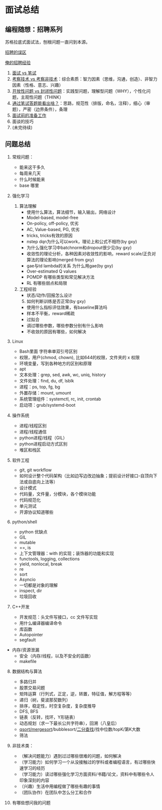 # 面试总结

## 编程随想：招聘系列

苏格拉底式面试法，刨根问题一直问到本源。

[招聘的误区](https://program-think.blogspot.com/2009/04/defect-of-hire.html)

[俺的招聘经验](https://program-think.blogspot.com/2011/03/hiring-experience-0.html#index)

1. [面试 vs 笔试](https://program-think.blogspot.com/2011/03/hiring-experience-1.html)
2. [考察技术 vs 考察非技术](https://program-think.blogspot.com/2011/03/hiring-experience-2.html)：综合素质：智力因素（思维，沟通，创造）、非智力因素（性格、意志、兴趣）
3. [开放性问题 vs 封闭性问题](https://program-think.blogspot.com/2011/05/hiring-experience-3.html)：实践型问题，理解型问题（WHY），个性化问题，主观性问题（THINK）
4. [通过笔试答题能看出啥？](https://program-think.blogspot.com/2011/11/hiring-experience-4.html)：思路，规范性（排版，命名，注释），细心（审题），严密（边界条件），条理
5. [面试前的准备工作](https://program-think.blogspot.com/2012/12/hiring-experience-5.html)
6. 面谈的技巧
7. (未完待续)

## 问题总结

1. 常规问题：
   - 能来这干多久
   - 每周来几天
   - 什么时候能来
   - base 哪里

2. 强化学习
   1. 算法理解
      - 使用什么算法，算法细节，输入输出，网络设计
      - Model-based, model-free
      - On-policy, off-policy, 优劣
      - AC, Value-based, PG, 优劣
      - tricks, tricks有效的原因
      - nstep dqn为什么可以work，理论上和公式不相符(by gxy)
      - 为什么强化学习中batchnorm和dropout很少见(by gxy)
      - 收敛性的理论分析，各种因素对收敛性的影响，reward scale/正负对算法的理论影响(merged from gxy)
      - gae与td lambda的关系 为什么用gae(by gxy)
      - Over-estimated Q values
      - POMDP 有哪些类型和常见解决方法
      - RL 有哪些弱点和局限
   2. 工程经验
      - 状态/动作/回报怎么设计
      5. 如何判断训练是否正常(by gxy)
      - 使用什么指标评估效果，有baseline算法吗
      - 样本不平衡，reward稀疏
      - 过拟合
      - 调过哪些参数，哪些参数分别有什么影响
      - 不收敛的原因有哪些，如何解决
   
3. Linux
   - Bash里面 字符串单双引号区别
   - 权限，用户(chmod, chown), 比如644的权限，文件夹的 x 权限
   - 环境变量，写到各种地方的区别和原理
   - apt
   - 文本处理：grep, sed, awk, wc, uniq, history
   - 文件处理：find, du, df, lsblk
   - 进程：ps, top, fg, bg
   - 外置存储：mount, umount
   - 系统管理组件：systemctl, rc, init, crontab
   - 启动项：grub/systemd-boot
   
4. 操作系统
   - 进程/线程区别
   - 进程/线程通信
   - python进程/线程（GIL）
   - python进程启动方式区别
   - 堆区和栈区
5. 软件工程
   - git, git workflow
   - 如何设计整个代码架构（比如边写边改边抽象；提前设计好接口-自顶向下法或自底向上法等）
   - 设计模式
   - 代码量，文件量，分模块，各个模块功能
   - 代码规范化
   - 单元测试
   - 开源协议知道哪些
6. python/shell
   - python 优缺点
   - GIL
   - mutable
   - ==, is
   - 上下文管理器：with 的实现；装饰器的功能和实现
   - functools, logging, collections
   - yield, nonlocal, break
   - re
   - sort
   - Asyncio
   - 一切都是对象的理解
   - inspect, dir
   - 垃圾回收
7. C++开发
   - 开发规范：头文件写接口，cc 文件写实现
   - 用什么编译器编译命令
   - 库函数
   - Autopointer
   - segfault
- 内存/资源泄漏
   - 安全（内存/线程，以及不安全的函数）
   - makefile
8. 数据结构与算法
   - 多路归并
   - 股票交易问题
   - 矩阵运算（行列式，正定，逆，转置，特征值，解方程等等）
   - 递归（树，斐波那契数列）
   - 排序，稳定性，时空复杂度，复杂度推导
   - DFS, BFS
   - 链表（反转，找环，Y形链表）
   - 动态规划（求一下最长公共字符串），回溯（八皇后）
   - [qsort/mergesort](../1-Computer_Science/sort.py.md)/bubblesort/[二分查找](https://github.com/python/cpython/blob/master/Lib/bisect.py)/找中位数/topK/第K大数
   - 筛法

9. 非技术类：
   - （解决问题能力）遇到过过哪些很难的问题，如何解决
   - （学习能力）如何学习一个从没接触过的学科或者编程语言，有过哪些快速学习的经历
   - （学习能力）读过哪些强化学习方面资料/书籍/论文，资料中有哪些令人印象深刻的内容
   - （兴趣）生活中用编程做了哪些有趣的事情
   - （团队协作）在团队中怎么分工和合作

10. 有哪些想问我的问题
